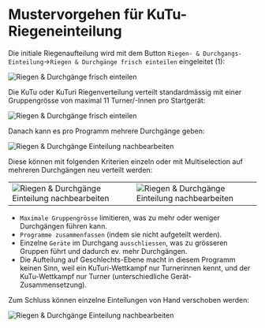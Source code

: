 # Mustervorgehen für KuTu-Riegeneinteilung

Die initiale Riegenaufteilung wird mit dem Button `Riegen- & Durchgangs-Einteilung`-&gt;`Riegen & Durchgänge frisch einteilen` eingeleitet \(1\):

![Riegen &amp; Durchg&#xE4;nge frisch einteilen](..//assets/kutu-suggest-init.png)

Die KuTu oder KuTuri Riegenverteilung verteilt standardmässig mit einer Gruppengrösse von maximal 11 Turner/-Innen pro Startgerät:

![Riegen &amp; Durchg&#xE4;nge frisch einteilen](..//assets/riegen-einteilen-dlg.png)

Danach kann es pro Programm mehrere Durchgänge geben:

![Riegen &amp; Durchg&#xE4;nge Einteilung nachbearbeiten](..//assets/kutu-planning-edit.png)

Diese können mit folgenden Kriterien einzeln oder mit Multiselection auf mehreren Durchgängen neu verteilt werden:

|  |  |
| :--- | :--- |
| ![Riegen &amp; Durchg&#xE4;nge Einteilung nachbearbeiten](..//assets/kutu-durchgang-partial-replanning.png) | ![Riegen &amp; Durchg&#xE4;nge Einteilung nachbearbeiten](..//assets/kutu-durchgang-partial-replanning-options.png) |

* `Maximale Gruppengrösse` limitieren, was zu mehr oder weniger Durchgängen führen kann.
* `Programme zusammenfassen` \(indem sie nicht aufgeteilt werden\).
* Einzelne `Geräte` im Durchgang `ausschliessen`, was zu grösseren Gruppen führt und dadurch ev. mehr Durchgängen.
* Die Aufteilung auf Geschlechts-Ebene macht in diesem Programm keinen Sinn, weil ein KuTuri-Wettkampf nur Turnerinnen kennt, und der KuTu-Wettkampf nur Turner \(unterschiedliche Gerät-Zusammensetzung\).

Zum Schluss können einzelne Einteilungen von Hand verschoben werden:

![Riegen &amp; Durchg&#xE4;nge Einteilung nachbearbeiten](..//assets/kutu-durchgang-partial-replanning-moves.png)


